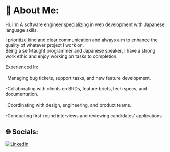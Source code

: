 # 💫 About Me:

Hi. I'm A software engineer specializing in web development with Japanese language skills.

I prioritize kind and clear communication and always aim to enhance the quality of whatever project I work on. <br>Being a self-taught programmer and Japanese speaker, I have a strong work ethic and enjoy working on tasks to completion.<br><br>Experienced In:<br><br>-Managing bug tickets, support tasks, and new feature development.<br><br>-Collaborating with clients on BRDs, feature briefs, tech specs, and documentation.<br><br>-Coordinating with design, engineering, and product teams.<br><br>-Conducting first-round interviews and reviewing candidates' applications

## 🌐 Socials:

[![LinkedIn](https://img.shields.io/badge/LinkedIn-%230077B5.svg?logo=linkedin&logoColor=white)](https://linkedin.com/in/zacharystone42)
